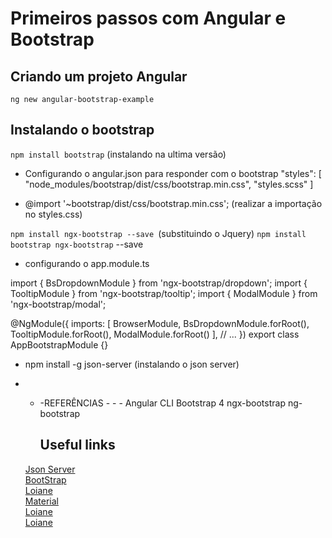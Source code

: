 # Primeiros passos com Angular e Bootstrap
 
 ## Criando um projeto Angular
  ` ng new angular-bootstrap-example `
 
 ## Instalando o bootstrap
 `npm install bootstrap` (instalando na ultima versão)

 - Configurando o  angular.json para responder com o bootstrap
"styles": [
  "node_modules/bootstrap/dist/css/bootstrap.min.css",
  "styles.scss"
]

 - @import '~bootstrap/dist/css/bootstrap.min.css'; (realizar a importação no styles.css)

 `npm install ngx-bootstrap --save `(substituindo o Jquery)
 `npm install bootstrap ngx-bootstrap` --save

 - configurando o app.module.ts

import { BsDropdownModule } from 'ngx-bootstrap/dropdown';
import { TooltipModule } from 'ngx-bootstrap/tooltip';
import { ModalModule } from 'ngx-bootstrap/modal';

@NgModule({
  imports: [
    BrowserModule,
    BsDropdownModule.forRoot(),
    TooltipModule.forRoot(),
    ModalModule.forRoot()
  ],
  // ...
})
export class AppBootstrapModule {}

 - npm install -g json-server (instalando o json server)

 - - -REFERÊNCIAS - - -
    Angular CLI
    Bootstrap 4
    ngx-bootstrap
    ng-bootstrap
 
     
     ## Useful links
    <a href="https://www.npmjs.com/package/json-server">Json Server </a><br>
     <a href="https://getbootstrap.com/">BootStrap </a><br>
      <a href="https://loiane.com//">Loiane </a><br>
      <a href="https://material.io/develop/web/docs/getting-started/"> Material </a><br>
      <a href="https://stackblitz.com/angular/qyggnlyjmno?file=src%2Fapp%2Fslider-overview-example.html">Loiane </a><br>
     <a href="https://material.angular.io/components/categories">Loiane </a><br>
    
    

